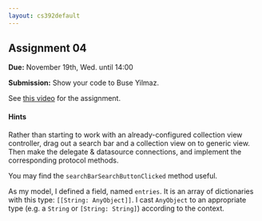 ```yaml
---
layout: cs392default
---
```


## Assignment 04

**Due:** November 19th, Wed. until 14:00

**Submission:** Show your code to Buse Yilmaz.

See [this video](https://vimeo.com/111294057) for the assignment.

#### Hints
Rather than starting to work with an already-configured
collection view controller, 
drag out a search bar and a collection view on to generic view.
Then make the delegate & datasource connections,
and implement the corresponding protocol methods.

You may find the `searchBarSearchButtonClicked`
method useful.

As my model, I defined a field, named `entries`.
It is an array of dictionaries with this type: `[[String: AnyObject]]`.
I cast `AnyObject` to an appropriate type (e.g. a `String` or `[String: String]`)
according to the context.
